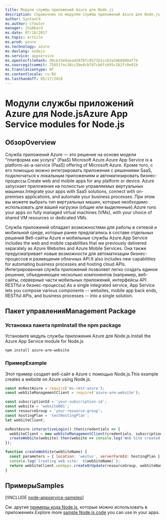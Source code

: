 ```yaml
---
title: Модули службы приложений Azure для Node.js
description: Справочник по модулям службы приложений Azure для Node.js
author: SyntaxC4
ms.author: cfowler
manager: jhubbard
ms.date: 07/18/2017
ms.topic: article
ms.prod: azure
ms.technology: azure
ms.devlang: nodejs
ms.service: appservice
ms.openlocfilehash: d9cb33e9aead2878fc9571b1ccb3a34b8990af74
ms.sourcegitcommit: 75051fec38cc3be4cb7d7cb6fc695c162fc0e91b
ms.translationtype: HT
ms.contentlocale: ru-RU
ms.lasthandoff: 05/17/2018
---
```

# <a name="azure-app-service-modules-for-nodejs"></a><span data-ttu-id="48010-103">Модули службы приложений Azure для Node.js</span><span class="sxs-lookup"><span data-stu-id="48010-103">Azure App Service modules for Node.js</span></span>

## <a name="overview"></a><span data-ttu-id="48010-104">Обзор</span><span class="sxs-lookup"><span data-stu-id="48010-104">Overview</span></span>

<span data-ttu-id="48010-105">Служба приложений Azure — это решение на основе модели "платформа как услуга" (PaaS) Microsoft Azure.</span><span class="sxs-lookup"><span data-stu-id="48010-105">Azure App Service is a platform-as-a-service (PaaS) offering of Microsoft Azure.</span></span> <span data-ttu-id="48010-106">Кроме того, с его помощью можно интегрировать приложения с решениями SaaS, подключаться к локальным приложениям и автоматизировать бизнес-процессы.</span><span class="sxs-lookup"><span data-stu-id="48010-106">Create web and mobile apps for any platform or device.</span></span> <span data-ttu-id="48010-107">Azure запускает приложения на полностью управляемых виртуальных машинах.</span><span class="sxs-lookup"><span data-stu-id="48010-107">Integrate your apps with SaaS solutions, connect with on-premises applications, and automate your business processes.</span></span> <span data-ttu-id="48010-108">При этом вы можете выбрать тип виртуальных машин, которые необходимо использовать для вашей нагрузки (общие или выделенные).</span><span class="sxs-lookup"><span data-stu-id="48010-108">Azure runs your apps on fully managed virtual machines (VMs), with your choice of shared VM resources or dedicated VMs.</span></span>

<span data-ttu-id="48010-109">Служба приложений обладает возможностями для работы в сетевой и мобильной среде, которые ранее предлагались в составе отдельных решений Веб-сайты Azure и мобильные службы Azure.</span><span class="sxs-lookup"><span data-stu-id="48010-109">App Service includes the web and mobile capabilities that we previously delivered separately as Azure Websites and Azure Mobile Services.</span></span> <span data-ttu-id="48010-110">Она также предусматривает новые возможности для автоматизации бизнес-процессов и размещения облачных API.</span><span class="sxs-lookup"><span data-stu-id="48010-110">It also includes new capabilities for automating business processes and hosting cloud APIs.</span></span> <span data-ttu-id="48010-111">Интегрированная служба приложений позволяет легко создать единое решение, объединяющее несколько компонентов (например, веб-сайты, серверные части мобильных приложений, интерфейсы API RESTful и бизнес-процессы).</span><span class="sxs-lookup"><span data-stu-id="48010-111">As a single integrated service, App Service lets you compose various components -- websites, mobile app back ends, RESTful APIs, and business processes -- into a single solution.</span></span>

## <a name="management-package"></a><span data-ttu-id="48010-112">Пакет управления</span><span class="sxs-lookup"><span data-stu-id="48010-112">Management Package</span></span>

### <a name="install-the-npm-package"></a><span data-ttu-id="48010-113">Установка пакета npm</span><span class="sxs-lookup"><span data-stu-id="48010-113">Install the npm package</span></span>

<span data-ttu-id="48010-114">Установите модуль службы приложения Azure для Node.js.</span><span class="sxs-lookup"><span data-stu-id="48010-114">Install the Azure App Service module for Node.js</span></span>

```bash
npm install azure-arm-website
```

### <a name="example"></a><span data-ttu-id="48010-115">Пример</span><span class="sxs-lookup"><span data-stu-id="48010-115">Example</span></span>

<span data-ttu-id="48010-116">Этот пример создает веб-сайт в Azure с помощью Node.js.</span><span class="sxs-lookup"><span data-stu-id="48010-116">This example creates a website on Azure using Node.js.</span></span>

```javascript
const msRestAzure = require('ms-rest-azure');
const webSiteManagementClient = require('azure-arm-website');

const subscriptionId = 'your-subscription-id';
const website = 'website001';
const resourceGroup = 'your-resource-group';
const hostingPlan = 'testHostingPlan';
let webSiteClient;

msRestAzure.interactiveLogin().then(credentials => {
  webSiteClient = new webSiteManagementClient(credentials, subscriptionId);
  createWebSite(website).then(website => console.log('Web Site created successfully', website));
});

function createWebSite(webSiteName) {
  const parameters = { location: 'westus', serverFarmId: hostingPlan };
  console.log(`Creating web site:  ${webSiteName}`);
  return webSiteClient.webApps.createOrUpdate(resourceGroup, webSiteName, parameters, null);
}
```

## <a name="samples"></a><span data-ttu-id="48010-117">Примеры</span><span class="sxs-lookup"><span data-stu-id="48010-117">Samples</span></span>

[!INCLUDE [node-appservice-samples](../docs-ref-conceptual/includes/appservice-samples.md)]

<span data-ttu-id="48010-118">См. другие [примеры кода Node.js](https://azure.microsoft.com/resources/samples/?platform=nodejs), которые можно использовать в приложениях.</span><span class="sxs-lookup"><span data-stu-id="48010-118">Explore more [sample Node.js code](https://azure.microsoft.com/resources/samples/?platform=nodejs) you can use in your apps.</span></span>
